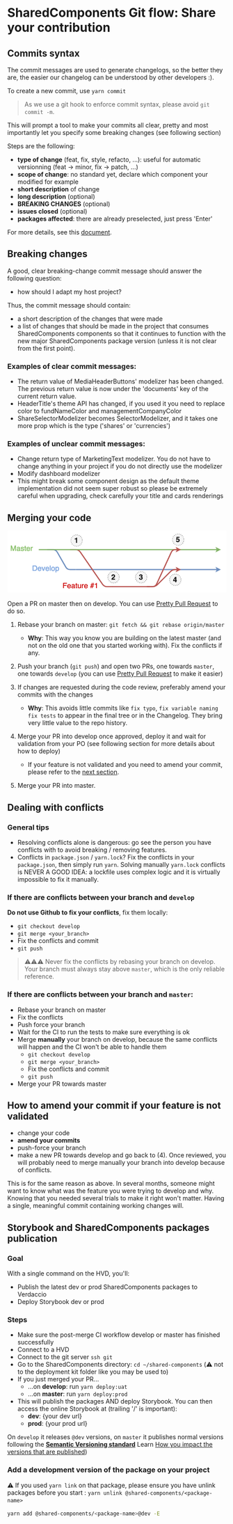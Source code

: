 # SharedComponents Git flow: Share your contribution

## Commits syntax

The commit messages are used to generate changelogs, so the better they are, the easier our changelog can be understood by other developers :).

To create a new commit, use `yarn commit`

> As we use a git hook to enforce commit syntax, please avoid `git commit -m`.

This will prompt a tool to make your commits all clear, pretty and most importantly let you specify some breaking changes (see following section)

Steps are the following:

- **type of change** (feat, fix, style, refacto, ...): useful for automatic versionning (feat -> minor, fix -> patch, ...)
- **scope of change**: no standard yet, declare which component your modified for example
- **short description** of change
- **long description** (optional)
- **BREAKING CHANGES** (optional)
- **issues closed** (optional)
- **packages affected**: there are already preselected, just press 'Enter'

For more details, see this [document](https://www.notion.so/Publication-Automatique-b8802e8afceb47a78cce9a6438d84483).

## Breaking changes

A good, clear breaking-change commit message should answer the following question:

- how should I adapt my host project?

Thus, the commit message should contain:

- a short description of the changes that were made
- a list of changes that should be made in the project that consumes SharedComponents components so that it continues to function with the new major SharedComponents package version (unless it is not clear from the first point).

### Examples of clear commit messages:

- The return value of MediaHeaderButtons' modelizer has been changed. The previous return value is now under the 'documents' key of the current return value.
- HeaderTitle's theme API has changed, if you used it you need to replace color to fundNameColor and managementCompanyColor
- ShareSelectorModelizer becomes SelectorModelizer, and it takes one more prop which is the type ('shares' or 'currencies')

### Examples of unclear commit messages:

- Change return type of MarketingText modelizer. You do not have to change anything in your project if you do not directly use the modelizer
- Modify dashboard modelizer
- This might break some component design as the default theme implementation did not seem super robust so please be extremely careful when upgrading, check carefully your title and cards renderings

## Merging your code

![Git flow](./git-flow.png)

Open a PR on master then on develop. You can use [Pretty Pull Request](./3-recommended-setup.md#pretty-pull-request) to do so.

1. Rebase your branch on master: `git fetch && git rebase origin/master`

   - **Why**: This way you know you are building on the latest master (and not on the old one that you started working with). Fix the conflicts if any.

2. Push your branch (`git push`) and open two PRs, one towards `master`, one towards `develop` (you can use [Pretty Pull Request](./3-recommended-setup.md#pretty-pull-request) to make it easier)
3. If changes are requested during the code review, preferably amend your commits with the changes

   - **Why**: This avoids little commits like `fix typo`, `fix variable naming` `fix tests` to appear in the final tree or in the Changelog. They bring very little value to the repo history.

4. Merge your PR into develop once approved, deploy it and wait for validation from your PO (see following section for more details about how to deploy)

   - If your feature is not validated and you need to amend your commit, please refer to the [next section](./5-share-your-contribution.md#how-to-amend-your-commit-if-your-feature-is-not-validated).

5. Merge your PR into master.

## Dealing with conflicts

### General tips

- Resolving conflicts alone is dangerous: go see the person you have conflicts with to avoid breaking / removing features.
- Conflicts in `package.json` / `yarn.lock`? Fix the conflicts in your `package.json`, then simply run `yarn`.
  Solving manually `yarn.lock` conflicts is NEVER A GOOD IDEA: a lockfile uses complex logic and it is virtually impossible to fix it manually.

### If there are conflicts between your branch and `develop`

**Do not use Github to fix your conflicts**, fix them locally:

- `git checkout develop`
- `git merge <your_branch>`
- Fix the conflicts and commit
- `git push`

> :warning::warning::warning: Never fix the conflicts by rebasing your branch on develop. Your branch must always stay above `master`, which is the only reliable reference.

### If there are conflicts between your branch and `master`:

- Rebase your branch on master
- Fix the conflicts
- Push force your branch
- Wait for the CI to run the tests to make sure everything is ok
- Merge **manually** your branch on develop, because the same conflicts will happen and the CI won't be able to handle them
  - `git checkout develop`
  - `git merge <your_branch>`
  - Fix the conflicts and commit
  - `git push`
- Merge your PR towards master

## How to amend your commit if your feature is not validated

- change your code
- **amend your commits**
- push-force your branch
- make a new PR towards develop and go back to (4). Once reviewed, you will probably need to merge manually your branch into develop because of conflicts.

This is for the same reason as above. In several months, someone might want to know what was the feature you were trying to develop and why. Knowing that you needed several trials to make it right won't matter. Having a single, meaningful commit containing working changes will.

## Storybook and SharedComponents packages publication

### Goal

With a single command on the HVD, you'll:

- Publish the latest dev or prod SharedComponents packages to Verdaccio
- Deploy Storybook dev or prod

### Steps

- Make sure the post-merge CI workflow develop or master has finished successfully
- Connect to a HVD
- Connect to the git server `ssh git`
- Go to the SharedComponents directory: `cd ~/shared-components` (:warning: not to the deployment kit folder like you may be used to)
- If you just merged your PR...
  - ...on **develop**: run `yarn deploy:uat`
  - ...on **master**: run `yarn deploy:prod`
- This will publish the packages AND deploy Storybook.
  You can then access the online Storybook at (trailing '/' is important):
  - **dev**: {your dev url}
  - **prod**: {your prod url}

On `develop` it releases `@dev` versions, on `master` it publishes normal versions following the **[Semantic Versioning standard](https://semver.org/)**
Learn [How you impact the versions that are published](https://www.notion.so/Publication-Automatique-b8802e8afceb47a78cce9a6438d84483))

### Add a development version of the package on your project

:warning: If you used `yarn link` on that package, please ensure you have unlink packages before you start : `yarn unlink @shared-components/<package-name>`

```bash
yarn add @shared-components/<package-name>@dev -E
```
